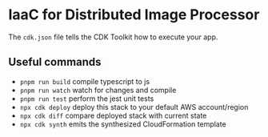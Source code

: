 # IaaC for Distributed Image Processor

The `cdk.json` file tells the CDK Toolkit how to execute your app.

## Useful commands

-   `pnpm run build` compile typescript to js
-   `pnpm run watch` watch for changes and compile
-   `pnpm run test` perform the jest unit tests
-   `npx cdk deploy` deploy this stack to your default AWS account/region
-   `npx cdk diff` compare deployed stack with current state
-   `npx cdk synth` emits the synthesized CloudFormation template

